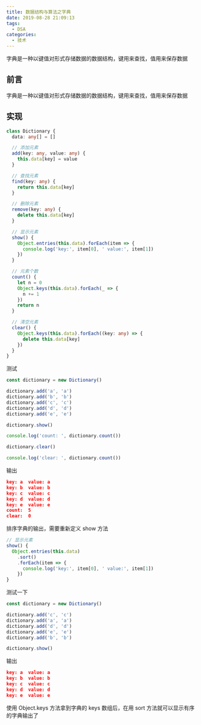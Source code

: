 ```yaml
---
title: 数据结构与算法之字典
date: 2019-08-28 21:09:13
tags:
  - DSA
categories:
  - 技术
---
```


字典是一种以键值对形式存储数据的数据结构，键用来查找，值用来保存数据

<!--more-->

## 前言

字典是一种以键值对形式存储数据的数据结构，键用来查找，值用来保存数据

## 实现

```ts
class Dictionary {
  data: any[] = []

  // 添加元素
  add(key: any, value: any) {
    this.data[key] = value
  }

  // 查找元素
  find(key: any) {
    return this.data[key]
  }

  // 删除元素
  remove(key: any) {
    delete this.data[key]
  }

  // 显示元素
  show() {
    Object.entries(this.data).forEach(item => {
      console.log('key:', item[0], ' value:', item[1])
    })
  }

  // 元素个数
  count() {
    let n = 0
    Object.keys(this.data).forEach(_ => {
      n += 1
    })
    return n
  }

  // 清空元素
  clear() {
    Object.keys(this.data).forEach((key: any) => {
      delete this.data[key]
    })
  }
}
```

测试

```ts
const dictionary = new Dictionary()

dictionary.add('a', 'a')
dictionary.add('b', 'b')
dictionary.add('c', 'c')
dictionary.add('d', 'd')
dictionary.add('e', 'e')

dictionary.show()

console.log('count: ', dictionary.count())

dictionary.clear()

console.log('clear: ', dictionary.count())
```

输出

```json
key: a  value: a
key: b  value: b
key: c  value: c
key: d  value: d
key: e  value: e
count:  5
clear:  0
```

排序字典的输出，需要重新定义 show 方法

```ts
// 显示元素
show() {
  Object.entries(this.data)
	.sort()
	.forEach(item => {
	  console.log('key:', item[0], ' value:', item[1])
	})
}
```

测试一下

```ts
const dictionary = new Dictionary()

dictionary.add('c', 'c')
dictionary.add('a', 'a')
dictionary.add('d', 'd')
dictionary.add('e', 'e')
dictionary.add('b', 'b')

dictionary.show()
```

输出

```json
key: a  value: a
key: b  value: b
key: c  value: c
key: d  value: d
key: e  value: e
```

使用 Object.keys 方法拿到字典的 keys 数组后，在用 sort 方法就可以显示有序的字典输出了
